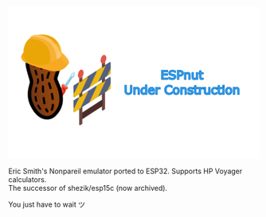 [![](markdownAssets/banner.png)](https://github.com/shezik/espnut)

Eric Smith's Nonpareil emulator ported to ESP32. Supports HP Voyager calculators.  
The successor of shezik/esp15c (now archived).

You just have to wait ツ  
